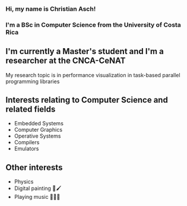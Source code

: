 ### Hi, my name is Christian Asch!
### I'm a BSc in Computer Science from the University of Costa Rica

## I'm currently a Master's student and I'm a researcher at the CNCA-CeNAT

My research topic is in performance visualization in task-based parallel programming libraries

## Interests relating to Computer Science and related fields

- Embedded Systems
- Computer Graphics
- Operative Systems
- Compilers
- Emulators

## Other interests

- Physics
- Digital painting 🎨🖌️
- Playing music 🎼🎹🎸
